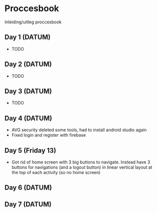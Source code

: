 # Proccesbook 
Inleiding/uitleg proccesbook

## Day 1 (DATUM)
* TODO
## Day 2 (DATUM)
* TODO
## Day 3 (DATUM)
* TODO
## Day 4 (DATUM)
* AVG security deleted some tools, had to install android studio again
* Fixed login and register with firebase
## Day 5 (Friday 13)
* Got rid of home screen with 3 big buttons to navigate. Instead have 3 buttons for navigations (and a logout button) in linear vertical layout at the top of each activity (so no home screen)
## Day 6 (DATUM)
## Day 7 (DATUM)
